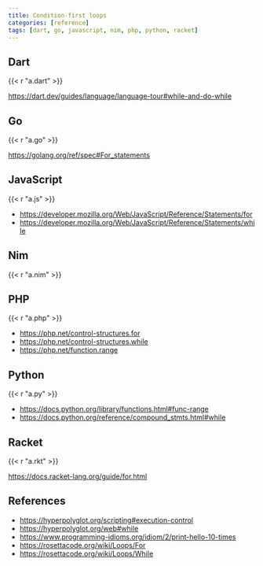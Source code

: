 ```yaml
---
title: Condition-first loops
categories: [reference]
tags: [dart, go, javascript, nim, php, python, racket]
---
```


## Dart

{{< r "a.dart" >}}

<https://dart.dev/guides/language/language-tour#while-and-do-while>

## Go

{{< r "a.go" >}}

<https://golang.org/ref/spec#For_statements>

## JavaScript

{{< r "a.js" >}}

- <https://developer.mozilla.org/Web/JavaScript/Reference/Statements/for>
- <https://developer.mozilla.org/Web/JavaScript/Reference/Statements/while>

## Nim

{{< r "a.nim" >}}

## PHP

{{< r "a.php" >}}

- <https://php.net/control-structures.for>
- <https://php.net/control-structures.while>
- <https://php.net/function.range>

## Python

{{< r "a.py" >}}

- <https://docs.python.org/library/functions.html#func-range>
- <https://docs.python.org/reference/compound_stmts.html#while>

## Racket

{{< r "a.rkt" >}}

<https://docs.racket-lang.org/guide/for.html>

## References

- <https://hyperpolyglot.org/scripting#execution-control>
- <https://hyperpolyglot.org/web#while>
- <https://www.programming-idioms.org/idiom/2/print-hello-10-times>
- <https://rosettacode.org/wiki/Loops/For>
- <https://rosettacode.org/wiki/Loops/While>
